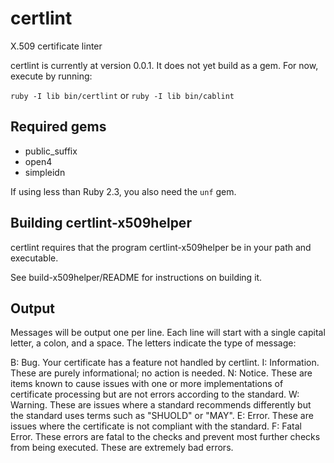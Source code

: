 # certlint
X.509 certificate linter

certlint is currently at version 0.0.1.  It does not yet build as a gem.  For now, execute by running:

`ruby -I lib bin/certlint` or `ruby -I lib bin/cablint`

## Required gems

* public_suffix
* open4
* simpleidn

If using less than Ruby 2.3, you also need the `unf` gem.

## Building certlint-x509helper

certlint requires that the program certlint-x509helper be in your path and executable.

See build-x509helper/README for instructions on building it.

## Output

Messages will be output one per line.  Each line will start with a single capital letter, a colon, and a space. The letters indicate the type of message:

B: Bug. Your certificate has a feature not handled by certlint.
I: Information.  These are purely informational; no action is needed.
N: Notice.  These are items known to cause issues with one or more implementations of certificate processing but are not errors according to the standard.
W: Warning.  These are issues where a standard recommends differently but the standard uses terms such as "SHUOLD" or "MAY".
E: Error.  These are issues where the certificate is not compliant with the standard.
F: Fatal Error.  These errors are fatal to the checks and prevent most further checks from being executed.  These are extremely bad errors. 
